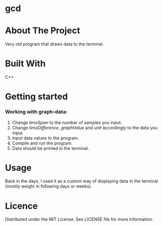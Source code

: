 # gcd

# About The Project
Very old program that draws data to the terminal.

# Built With
C++

# Getting started

### Working with graph-data:
1. Change _timeSpan_ to the number of samples you input.
2. Change _timeDifference_, _graphValue_ and _unit_ accordingly to the data you input.
3. Input data values to the program.
4. Compile and run the program.
5. Data should be printed in the terminal.

# Usage
Back in the days, I used it as a custom way of displaying data in the terminal (mostly weight in following days or weeks).

# Licence
Distributed under the MIT License. See LICENSE file for more information.
